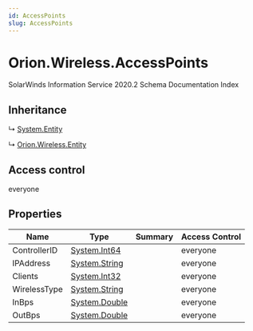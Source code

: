 ```yaml
---
id: AccessPoints
slug: AccessPoints
---
```


# Orion.Wireless.AccessPoints

SolarWinds Information Service 2020.2 Schema Documentation Index

## Inheritance

↳ [System.Entity](./../System/Entity)

↳ [Orion.Wireless.Entity](./../Orion.Wireless/Entity)

## Access control

everyone

## Properties

| Name | Type | Summary | Access Control |
| ------ | ------ | ------ | ------ |
| ControllerID | [System.Int64](https://docs.microsoft.com/en-us/dotnet/api/system.int64) |  | everyone |
| IPAddress | [System.String](https://docs.microsoft.com/en-us/dotnet/api/system.string) |  | everyone |
| Clients | [System.Int32](https://docs.microsoft.com/en-us/dotnet/api/system.int32) |  | everyone |
| WirelessType | [System.String](https://docs.microsoft.com/en-us/dotnet/api/system.string) |  | everyone |
| InBps | [System.Double](https://docs.microsoft.com/en-us/dotnet/api/system.double) |  | everyone |
| OutBps | [System.Double](https://docs.microsoft.com/en-us/dotnet/api/system.double) |  | everyone |

